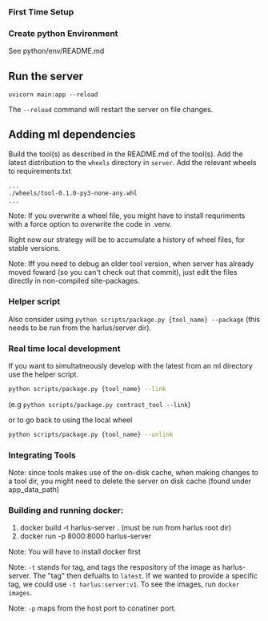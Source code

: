 ### First Time Setup

### Create python Environment

See python/env/README.md

## Run the server

```
uvicorn main:app --reload
```

The `--reload` command will restart the server on file changes.

## Adding ml dependencies

Build the tool(s) as described in the README.md of the tool(s). Add the latest distribution to the `wheels` directory in `server`. Add the relevant wheels to requirements.txt

```requirements.txt
...
./wheels/tool-0.1.0-py3-none-any.whl
...
```

Note: If you overwrite a wheel file, you might have to install requriments with a force option to overwrite the code in .venv.

Right now our strategy will be to accumulate a history of wheel files, for stable versions.

Note: Iff you need to debug an older tool version, when server has already moved foward (so you can't check out that commit), just edit the files directly in non-compiled site-packages.

### Helper script

Also consider using `python scripts/package.py {tool_name} --package` (this needs to be run from the harlus/server dir).

### Real time local development

If you want to simultatneously develop with the latest from an ml directory use the helper script.

```bash
python scripts/package.py {tool_name} --link
```

(e.g `python scripts/package.py contrast_tool --link`)

or to go back to using the local wheel

```bash
python scripts/package.py {tool_name} --unlink
```

### Integrating Tools

Note: since tools makes use of the on-disk cache, when making changes to a tool dir, you might need to delete the server on disk cache (found under app_data_path)

### Building and running docker:

1. docker build -t harlus-server . (must be run from harlus root dir)
2. docker run -p 8000:8000 harlus-server

Note: You will have to install docker first

Note: `-t` stands for tag, and tags the respository of the image as harlus-server. The "tag" then defualts to `latest`. If we wanted to provide a specific tag, we could use `-t harlus:server:v1`. To see the images, run `docker images`.

Note: `-p` maps from the host port to conatiner port.
